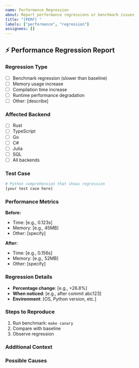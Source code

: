 ```yaml
---
name: Performance Regression
about: Report performance regressions or benchmark issues
title: "[PERF] "
labels: ["performance", "regression"]
assignees: []
---
```


## ⚡ **Performance Regression Report**

### **Regression Type**
- [ ] Benchmark regression (slower than baseline)
- [ ] Memory usage increase
- [ ] Compilation time increase
- [ ] Runtime performance degradation
- [ ] Other: [describe]

### **Affected Backend**
- [ ] Rust
- [ ] TypeScript
- [ ] Go
- [ ] C#
- [ ] Julia
- [ ] SQL
- [ ] All backends

### **Test Case**
```python
# Python comprehension that shows regression
[your test case here]
```

### **Performance Metrics**
**Before:**
- Time: [e.g., 0.123s]
- Memory: [e.g., 45MB]
- Other: [specify]

**After:**
- Time: [e.g., 0.156s]
- Memory: [e.g., 52MB]
- Other: [specify]

### **Regression Details**
- **Percentage change**: [e.g., +26.8%]
- **When noticed**: [e.g., after commit abc123]
- **Environment**: [OS, Python version, etc.]

### **Steps to Reproduce**
1. Run benchmark: `make canary`
2. Compare with baseline
3. Observe regression

### **Additional Context**
<!-- Any other relevant information about the performance regression -->

### **Possible Causes**
<!-- Any ideas about what might be causing the regression -->
